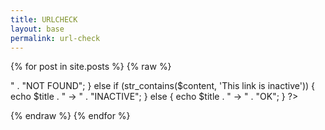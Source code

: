 ```yaml
---
title: URLCHECK
layout: base
permalink: url-check
---
```

{% for post in site.posts %}
{% raw %}
<?php
$file = '{% endraw %}{{ post.targetUrl }}{% raw %}';
$title = '{% endraw %}{{ post.title }}{% raw %}';
$file_headers = @get_headers($file);
$content = file_get_contents($file);
if(!$file_headers || $file_headers[0] == 'HTTP/1.1 404 Not Found') {
    echo $title . " -> " . "NOT FOUND";
} else if (str_contains($content, 'This link is inactive')) {
    echo $title . " -> " . "INACTIVE";
} else {
    echo $title . " -> " . "OK";
}
?>
{% endraw %}
{% endfor %}